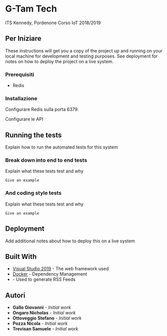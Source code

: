 # G-Tam Tech

ITS Kennedy, Pordenone
Corso IoT 2018/2019

## Per Iniziare

These instructions will get you a copy of the project up and running on your local machine for development and testing purposes. See deployment for notes on how to deploy the project on a live system.

### Prerequisiti

- Redis 

### Installazione

Configurare Redis sulla porta 6379.

Configurare le API

## Running the tests

Explain how to run the automated tests for this system

### Break down into end to end tests

Explain what these tests test and why

```
Give an example
```

### And coding style tests

Explain what these tests test and why

```
Give an example
```

## Deployment

Add additional notes about how to deploy this on a live system

## Built With

* [Visual Studio 2019](http://www.dropwizard.io/1.0.2/docs/) - The web framework used
* [Docker](https://maven.apache.org/) - Dependency Management
* [](https://rometools.github.io/rome/) - Used to generate RSS Feeds

## Autori

* **Gallo Giovanni** - *Initial work*
* **Ongaro Nicholas** - *Initial work*
* **Ottoveggio Stefano** - *Initial work*
* **Pozza Nicola** - *Initial work*
* **Trevisan Samuele** - *Initial work*


